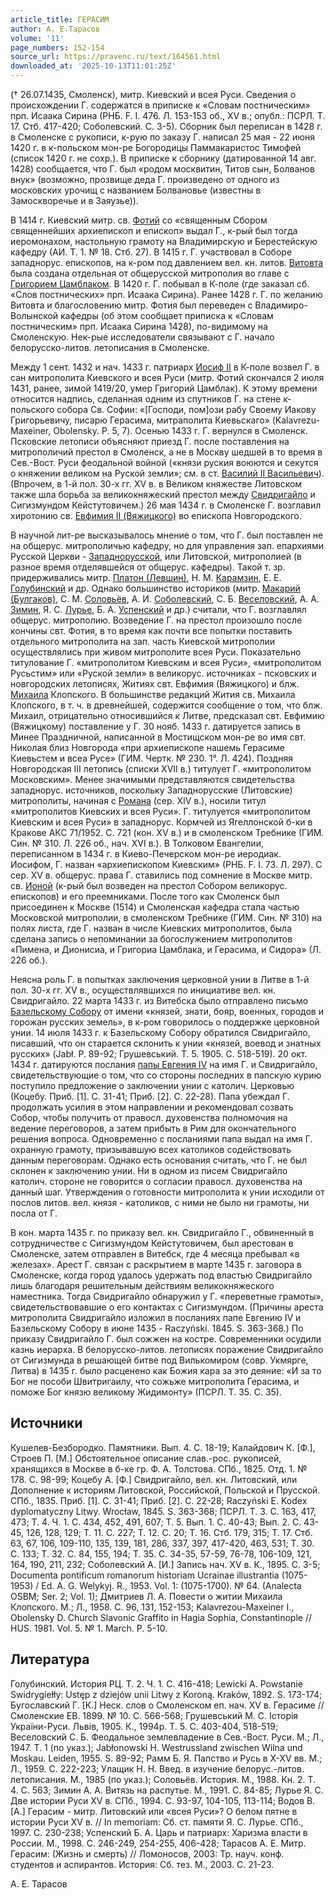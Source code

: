 ```yaml
---
article_title: ГЕРАСИМ
author: А. Е.Тарасов
volume: '11'
page_numbers: 152-154
source_url: https://pravenc.ru/text/164561.html
downloaded_at: '2025-10-13T11:01:25Z'
---
```


(† 26.07.1435, Смоленск), митр. Киевский и всея Руси. Сведения о происхождении Г. содержатся в приписке к «Словам постническим» прп. Исаака Сирина (РНБ. F. I. 476. Л. 153-153 об., XV в.; опубл.: ПСРЛ. Т. 17. Стб. 417-420; Соболевский. С. 3-5). Сборник был переписан в 1428 г. в Смоленске с рукописи, к-рую по заказу Г. написал 25 мая - 22 июня 1420 г. в к-польском мон-ре Богородицы Паммакаристос Тимофей (список 1420 г. не сохр.). В приписке к сборнику (датированной 14 авг. 1428) сообщается, что Г. был «родом москвитин, Титов сын, Болванов внук» (возможно, прозвище деда Г. произведено от одного из московских урочищ с названием Болвановье (известны в Замоскворечье и в Заяузье)).

В 1414 г. Киевский митр. св. [Фотий](https://pravenc.ru/text/Фотий.html) со «священным Сбором священнейших архиепископ и епископ» выдал Г., к-рый был тогда иеромонахом, настольную грамоту на Владимирскую и Берестейскую кафедру (АИ. Т. 1. № 18. Стб. 27). В 1415 г. Г. участвовал в Соборе западнорус. епископов, на к-ром под давлением вел. кн. литов. [Витовта](https://pravenc.ru/text/Витовт.html) была создана отдельная от общерусской митрополия во главе с [Григорием Цамблаком](<https://pravenc.ru/text/Григорием Цамблаком.html>). В 1420 г. Г. побывал в К-поле (где заказал сб. «Слов постнических» прп. Исаака Сирина). Ранее 1428 г. Г. по желанию Витовта и благословению митр. Фотия был переведен с Владимиро-Волынской кафедры (об этом сообщает приписка к «Словам постническим» прп. Исаака Сирина 1428), по-видимому на Смоленскую. Нек-рые исследователи связывают с Г. начало белорусско-литов. летописания в Смоленске.

Между 1 сент. 1432 и нач. 1433 г. патриарх [Иосиф II](<https://pravenc.ru/text/Иосиф II.html>) в К-поле возвел Г. в сан митрополита Киевского и всея Руси (митр. Фотий скончался 2 июля 1431, ранее, зимой 1419/20, умер Григорий Цамблак). К этому времени относится надпись, сделанная одним из спутников Г. на стене к-польского собора Св. Софии: «[Господи, пом]ози рабу Своему Иакову Григорьевичу, писарю Герасима, митраполита Киевьскаго» (Kalavrezu-Maxeiner, Obolensky. P. 5, 7). Осенью 1433 г. Г. вернулся в Смоленск. Псковские летописи объясняют приезд Г. после поставления на митрополичий престол в Смоленск, а не в Москву шедшей в то время в Сев.-Вост. Руси феодальной войной («князи руския воюются и секутся о княжении великом на Руской земли»; см. в ст. [Василий II Васильевич](<https://pravenc.ru/text/Василий II Васильевич.html>)). (Впрочем, в 1-й пол. 30-х гг. XV в. в Великом княжестве Литовском также шла борьба за великокняжеский престол между [Свидригайло](https://pravenc.ru/text/Свидригайло.html) и Сигизмундом Кейстутовичем.) 26 мая 1434 г. в Смоленске Г. возглавил хиротонию св. [Евфимия II (Вяжицкого)](<https://pravenc.ru/text/Евфимия II (Вяжицкого).html>) во епископа Новгородского.

В научной лит-ре высказывалось мнение о том, что Г. был поставлен не на общерус. митрополичью кафедру, но для управления зап. епархиями Русской Церкви - [Западнорусской](https://pravenc.ru/text/Западнорусской.html), или Литовской, митрополией (в разное время отделявшейся от общерус. кафедры). Такой т. зр. придерживались митр. [Платон (Левшин)](<https://pravenc.ru/text/Платон (Левшин).html>), Н. М. [Карамзин](https://pravenc.ru/text/Карамзин.html), Е. Е. [Голубинский](https://pravenc.ru/text/Голубинский.html) и др. Однако большинство историков (митр. [Макарий (Булгаков)](<https://pravenc.ru/text/Макарий (Булгаков).html>), С. М. [Соловьёв](https://pravenc.ru/text/Соловьёв.html), А. И. [Соболевский](https://pravenc.ru/text/Соболевский.html), С. Б. [Веселовский](https://pravenc.ru/text/Веселовский.html), А. А. [Зимин](https://pravenc.ru/text/Зимин.html), Я. С. [Лурье](https://pravenc.ru/text/Лурье.html), Б. А. [Успенский](https://pravenc.ru/text/Успенский.html) и др.) считали, что Г. возглавлял общерус. митрополию. Возведение Г. на престол произошло после кончины свт. Фотия, в то время как почти все попытки поставить отдельного митрополита на зап. часть Киевской митрополии осуществлялись при живом митрополите всея Руси. Показательно титулование Г. «митрополитом Киевским и всея Руси», «митрополитом Русьстим» или «Руской земли» в великорус. источниках - псковских и новгородских летописях, Житиях свт. Евфимия (Вяжицкого) и блж. [Михаила](https://pravenc.ru/text/Михаил.html) Клопского. В большинстве редакций Жития св. Михаила Клопского, в т. ч. в древнейшей, содержится сообщение о том, что блж. Михаил, отрицательно относившийся к Литве, предсказал свт. Евфимию (Вяжицкому) поставление у Г. 30 нояб. 1433 г. датируется запись в Минее Праздничной, написанной в Мостищском мон-ре во имя свт. Николая близ Новгорода «при архиепископе нашемь Герасиме Киевьстем и всеа Русе» (ГИМ. Чертк. № 230. 1°. Л. 424). Поздняя Новгородская III летопись (списки XVII в.) титулует Г. «митрополитом Московским». Менее значимыми представляются свидетельства западнорус. источников, поскольку Западнорусские (Литовские) митрополиты, начиная с [Романа](https://pravenc.ru/text/Роман.html) (сер. XIV в.), носили титул «митрополитов Киевских и всея Руси». Г. титулуется «митрополитом Киевским и всея Руси» в западнорус. Кормчей из Ягеллонской б-ки в Кракове АКС 71/1952. С. 721 (кон. XV в.) и в смоленском Требнике (ГИМ. Син. № 310. Л. 226 об., нач. XVI в.). В Толковом Евангелии, переписанном в 1434 г. в Киево-Печерском мон-ре иеродиак. Иосифом, Г. назван «архиепископом Киевским» (РНБ. F. I. 73. Л. 297). С сер. XV в. общерус. права Г. ставились под сомнение в Москве митр. св. [Ионой](https://pravenc.ru/text/Ионой.html) (к-рый был возведен на престол Собором великорус. епископов) и его преемниками. После того как Смоленск был присоединен к Москве (1514) и Смоленская кафедра стала частью Московской митрополии, в смоленском Требнике (ГИМ. Син. № 310) на полях листа, где Г. назван в числе Киевских митрополитов, была сделана запись о непоминании за богослужением митрополитов «Пимена, и Дионисиа, и Григориа Цамблака, и Герасима, и Сидора» (Л. 226 об.).

Неясна роль Г. в попытках заключения церковной унии в Литве в 1-й пол. 30-х гг. XV в., осуществлявшихся по инициативе вел. кн. Свидригайло. 22 марта 1433 г. из Витебска было отправлено письмо [Базельскому Собору](<https://pravenc.ru/text/Базельскому Собору.html>) от имени «князей, знати, бояр, военных, городов и горожан русских земель», в к-ром говорилось о поддержке церковной унии. 14 июля 1433 г. к Базельскому Собору обратился Свидригайло, писавший, что он старается склонить к унии «князей, воевод и знатных русских» (Jabł. P. 89-92; Грушевський. Т. 5. 1905. С. 518-519). 20 окт. 1434 г. датируются послания [папы Евгения IV](<https://pravenc.ru/text/ЕВГЕНИЙ IV.html>) на имя Г. и Свидригайло, свидетельствующие о том, что со стороны последних в папскую курию поступило предложение о заключении унии с католич. Церковью (Коцебу. Приб. [1]. С. 31-41; Приб. [2]. С. 22-28). Папа убеждал Г. продолжать усилия в этом направлении и рекомендовал созвать Собор, чтобы получить от правосл. духовенства полномочия на ведение переговоров, а затем прибыть в Рим для окончательного решения вопроса. Одновременно с посланиями папа выдал на имя Г. охранную грамоту, призывавшую всех католиков содействовать данным переговорам. Однако есть основания считать, что Г. не был склонен к заключению унии. Ни в одном из писем Свидригайло католич. стороне не говорится о согласии правосл. духовенства на данный шаг. Утверждения о готовности митрополита к унии исходили от послов литов. вел. князя - католиков, с ними не было ни грамоты, ни посла от Г.

В кон. марта 1435 г. по приказу вел. кн. Свидригайло Г., обвиненный в сотрудничестве с Сигизмундом Кейстутовичем, был арестован в Смоленске, затем отправлен в Витебск, где 4 месяца пребывал «в железах». Арест Г. связан с раскрытием в марте 1435 г. заговора в Смоленске, когда город удалось удержать под властью Свидригайло лишь благодаря решительным действиям великокняжеского наместника. Тогда Свидригайло обнаружил у Г. «переветные грамоты», свидетельствовавшие о его контактах с Сигизмундом. (Причины ареста митрополита Свидригайло изложил в посланиях папе Евгению IV и Базельскому Собору в июне 1435 - Raczyński. 1845. S. 363-368.) По приказу Свидригайло Г. был сожжен на костре. Современники осудили казнь иерарха. В белорусско-литов. летописях поражение Свидригайло от Сигизмунда в решающей битве под Вилькомиром (совр. Укмярге, Литва) в 1435 г. было расценено как Божия кара за это деяние: «И за то Бог не пособи Швитригаилу, что сожьже митрополита Герасима, и поможе Бог князю великому Жидимонту» (ПСРЛ. Т. 35. С. 35).

## Источники

Кушелев-Безбородко. Памятники. Вып. 4. С. 18-19; Калайдович К. [Ф.], Строев П. [М.] Обстоятельное описание слав.-рос. рукописей, хранящихся в Москве в б-ке гр. Ф. А. Толстова. СПб., 1825. Отд. 1. № 178. С. 98-99; Коцебу А. [Ф.] Свидригайло, вел. кн. Литовский, или Дополнение к историям Литовской, Российской, Польской и Прусской. СПб., 1835. Приб. [1]. С. 31-41; Приб. [2]. С. 22-28; Raczyński E. Kodex dyplomatyczny Litwy. Wrocław, 1845. S. 363-368; ПСРЛ. Т. 3. С. 163, 417, 473; Т. 4. Ч. 1. С. 434, 452, 491, 607; Т. 5. Вып. 1. С. 40-43; Вып. 2. С. 43-45, 126, 128, 129; Т. 11. С. 227; Т. 12. С. 20; Т. 16. Стб. 179, 315; Т. 17. Стб. 63, 67, 106, 109-110, 135, 139, 181, 286, 337, 397, 417-420, 463, 531; Т. 30. С. 133; Т. 32. С. 84, 155, 194; Т. 35. С. 34-35, 57-59, 76-78, 106-109, 121, 164, 190, 211, 232; Соболевский А. [И.] Запись нач. XV в. К., 1895. С. 3-5; Documenta pontificum romanorum historiam Ucrainae illustrantia (1075-1953) / Ed. A. G. Welykyj. R., 1953. Vol. 1: (1075-1700). № 64. (Analecta OSBM; Ser. 2; Vol. 1); Дмитриев Л. А. Повести о житии Михаила Клопского. М.; Л., 1958. С. 96, 131, 152-153; Kalavrezou-Maxeiner I., Obolensky D. Church Slavonic Graffito in Hagia Sophia, Constantinople // HUS. 1981. Vol. 5. № 1. March. P. 5-10.

## Литература

Голубинский. История РЦ. Т. 2. Ч. 1. С. 416-418; Lewicki A. Powstanie Swidrygiełły: Ustęp z dziejów unii Litwy z Koroną. Kraków, 1892. S. 173-174; Бугославский Г. [К.] Неск. слов о Смоленском еп. нач. XV в. Герасиме // Смоленские ЕВ. 1899. № 10. С. 566-568; Грушевський М. С. Iсторiя Украïни-Руси. Львiв, 1905. К., 1994р. Т. 5. С. 403-404, 518-519; Веселовский С. Б. Феодальное землевладение в Сев.-Вост. Руси. М.; Л., 1947. Т. 1 (по указ.); Jabłonowski H. Westrussland zwischen Wilna und Moskau. Leiden, 1955. S. 89-92; Рамм Б. Я. Папство и Русь в X-XV вв. М.; Л., 1959. С. 222-223; Улащик Н. Н. Введ. в изучение белорус.-литов. летописания. М., 1985 (по указ.); Соловьёв. История. М., 1988. Кн. 2. Т. 4. С. 563; Зимин А. А. Витязь на распутье. М., 1991. С. 84-85; Лурье Я. С. Две истории Руси XV в. СПб., 1994. С. 93-97, 104-105, 113-114; Водов В. [А.] Герасим - митр. Литовский или «всея Руси»? О белом пятне в истории Руси XV в. // In memoriam: Сб. ст. памяти Я. С. Лурье. СПб., 1997. С. 230-238; Успенский Б. А. Царь и патриарх: Харизма власти в России. М., 1998. С. 246-249, 254-255, 406-428; Тарасов А. Е. Митр. Герасим: (Жизнь и смерть) // Ломоносов, 2003: Тр. науч. конф. студентов и аспирантов. История: Сб. тез. М., 2003. С. 21-23.

А. Е.  Тарасов

